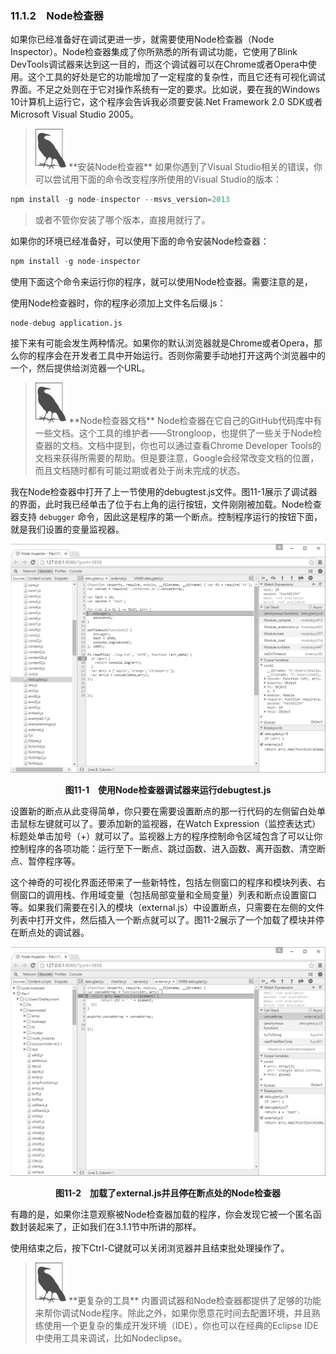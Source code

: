 

### 11.1.2　Node检查器

如果你已经准备好在调试更进一步，就需要使用Node检查器（Node Inspector）。Node检查器集成了你所熟悉的所有调试功能，它使用了Blink DevTools调试器来达到这一目的，而这个调试器可以在Chrome或者Opera中使用。这个工具的好处是它的功能增加了一定程度的复杂性，而且它还有可视化调试界面。不足之处则在于它对操作系统有一定的要求。比如说，要在我的Windows 10计算机上运行它，这个程序会告诉我必须要安装.Net Framework 2.0 SDK或者Microsoft Visual Studio 2005。

> <img class="my_markdown" src="../images/107.png" style="zoom:50%;" />
> **安装Node检查器**
> 如果你遇到了Visual Studio相关的错误，你可以尝试用下面的命令改变程序所使用的Visual Studio的版本：

```python
npm install -g node-inspector --msvs_version=2013
```

> 或者不管你安装了哪个版本，直接用就行了。

如果你的环境已经准备好，可以使用下面的命令安装Node检查器：

```python
npm install -g node-inspector
```

使用下面这个命令来运行你的程序，就可以使用Node检查器。需要注意的是，

使用Node检查器时，你的程序必须加上文件名后缀.js：

```python
node-debug application.js
```

接下来有可能会发生两种情况。如果你的默认浏览器就是Chrome或者Opera，那么你的程序会在开发者工具中开始运行。否则你需要手动地打开这两个浏览器中的一个，然后提供给浏览器一个URL。

> <img class="my_markdown" src="../images/108.png" style="zoom:50%;" />
> **Node检查器文档**
> Node检查器在它自己的GitHub代码库中有一些文档。这个工具的维护者——Strongloop，也提供了一些关于Node检查器的文档。文档中提到，你也可以通过查看Chrome Developer Tools的文档来获得所需要的帮助。但是要注意，Google会经常改变文档的位置，而且文档随时都有可能过期或者处于尚未完成的状态。

我在Node检查器中打开了上一节使用的debugtest.js文件。图11-1展示了调试器的界面，此时我已经单击了位于右上角的运行按钮，文件刚刚被加载。Node检查器支持 `debugger` 命令，因此这是程序的第一个断点。控制程序运行的按钮下面，就是我们设置的变量监视器。

![109.png](../images/109.png)
<center class="my_markdown"><b class="my_markdown">图11-1　使用Node检查器调试器来运行debugtest.js</b></center>

设置新的断点从此变得简单，你只要在需要设置断点的那一行代码的左侧留白处单击鼠标左键就可以了。要添加新的监视器，在Watch Expression（监控表达式）标题处单击加号（+）就可以了。监视器上方的程序控制命令区域包含了可以让你控制程序的各项功能：运行至下一断点、跳过函数、进入函数、离开函数、清空断点、暂停程序等。

这个神奇的可视化界面还带来了一些新特性，包括左侧窗口的程序和模块列表、右侧窗口的调用栈、作用域变量（包括局部变量和全局变量）列表和断点设置窗口等。如果我们需要在引入的模块（external.js）中设置断点，只需要在左侧的文件列表中打开文件，然后插入一个断点就可以了。图11-2展示了一个加载了模块并停在断点处的调试器。

![110.png](../images/110.png)
<center class="my_markdown"><b class="my_markdown">图11-2　加载了external.js并且停在断点处的Node检查器</b></center>

有趣的是，如果你注意观察被Node检查器加载的程序，你会发现它被一个匿名函数封装起来了，正如我们在3.1.1节中所讲的那样。

使用结束之后，按下Ctrl-C键就可以关闭浏览器并且结束批处理操作了。

> <img class="my_markdown" src="../images/111.png" style="zoom:50%;" />
> **更复杂的工具**
> 内置调试器和Node检查器都提供了足够的功能来帮你调试Node程序。除此之外，如果你愿意花时间去配置环境，并且熟练使用一个更复杂的集成开发环境（IDE），你也可以在经典的Eclipse IDE中使用工具来调试，比如Nodeclipse。

